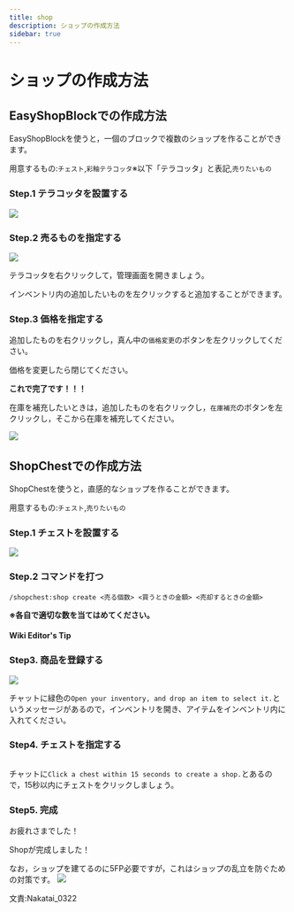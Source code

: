 ```yaml
---
title: shop
description: ショップの作成方法
sidebar: true
---
```


# ショップの作成方法

## EasyShopBlockでの作成方法

EasyShopBlockを使うと，一個のブロックで複数のショップを作ることができます。

用意するもの:`チェスト`,`彩釉テラコッタ`※以下「テラコッタ」と表記,`売りたいもの`

### Step.1 テラコッタを設置する

![](https://i.imgur.com/6KFggxG.png)

### Step.2 売るものを指定する

![](https://i.imgur.com/0Bef8pr.png)

テラコッタを右クリックして，管理画面を開きましょう。

インベントリ内の追加したいものを左クリックすると追加することができます。

### Step.3 価格を指定する

追加したものを右クリックし，真ん中の`価格変更`のボタンを左クリックしてください。

価格を変更したら閉じてください。

**これで完了です！！！**

在庫を補充したいときは，追加したものを右クリックし，`在庫補充`のボタンを左クリックし，そこから在庫を補充してください。


![](https://i.imgur.com/timLR4f.png)

## ShopChestでの作成方法

ShopChestを使うと，直感的なショップを作ることができます。

用意するもの:`チェスト`,`売りたいもの`

### Step.1 チェストを設置する

![](https://i.imgur.com/92o4XMa.png)

### Step.2 コマンドを打つ

```
/shopchest:shop create <売る個数> <買うときの金額> <売却するときの金額>
```
**※各自で適切な数を当てはめてください。**

#### Wiki Editor's Tip


### Step3. 商品を登録する

![](https://i.imgur.com/33KSdXX.png)

チャットに緑色の`Open your inventory, and drop an item to select it.`というメッセージがあるので，インベントリを開き、アイテムをインベントリ内に入れてください。

### Step4. チェストを指定する

![]()

チャットに`Click a chest within 15 seconds to create a shop.`とあるので，15秒以内にチェストをクリックしましょう。

### Step5. 完成

お疲れさまでした！

Shopが完成しました！

なお，ショップを建てるのに5FP必要ですが，これはショップの乱立を防ぐための対策です。
![](https://i.imgur.com/d9FDCCa.png)

文責:Nakatai_0322